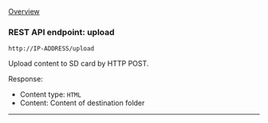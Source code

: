 [Overview](_OVERVIEW.md) 

### REST API endpoint: upload

`http://IP-ADDRESS/upload`


Upload content to SD card by HTTP POST.


Response:
- Content type: `HTML`
- Content: Content of destination folder

---
